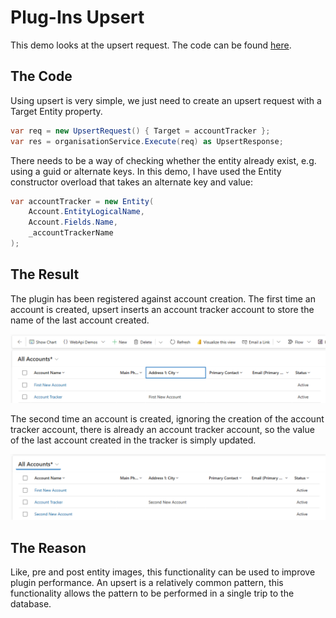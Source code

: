 # Plug-Ins Upsert

This demo looks at the upsert request. The code can be found
[here](../resources/DemoPlugins/Upsert.cs).

## The Code

Using upsert is very simple, we just need to create an upsert request with a
Target Entity property.

```cs
var req = new UpsertRequest() { Target = accountTracker };
var res = organisationService.Execute(req) as UpsertResponse;
```

There needs to be a way of checking whether the entity already exist, e.g. using
a guid or alternate keys. In this demo, I have used the Entity constructor
overload that takes an alternate key and value:

```cs
var accountTracker = new Entity(
    Account.EntityLogicalName,
    Account.Fields.Name,
    _accountTrackerName
);
```

## The Result

The plugin has been registered against account creation. The first time an
account is created, upsert inserts an account tracker account to store the name
of the last account created.

![upsert insert](./screens/pi_upsert_insert.png)

The second time an account is created, ignoring the creation of the account
tracker account, there is already an account tracker account, so the value of
the last account created in the tracker is simply updated.

![upsert update](./screens/pi_upsert_update.png)

## The Reason

Like, pre and post entity images, this functionality can be used to improve
plugin performance. An upsert is a relatively common pattern, this functionality
allows the pattern to be performed in a single trip to the database.
